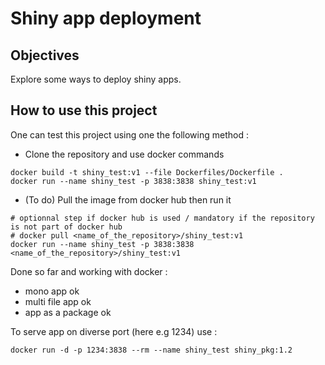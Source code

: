 Shiny app deployment
================

## Objectives

Explore some ways to deploy shiny apps.

## How to use this project

One can test this project using one the following method :

- Clone the repository and use docker commands

<!-- -->

    docker build -t shiny_test:v1 --file Dockerfiles/Dockerfile .
    docker run --name shiny_test -p 3838:3838 shiny_test:v1

- (To do) Pull the image from docker hub then run it

<!-- -->

    # optionnal step if docker hub is used / mandatory if the repository is not part of docker hub
    # docker pull <name_of_the_repository>/shiny_test:v1
    docker run --name shiny_test -p 3838:3838 <name_of_the_repository>/shiny_test:v1

Done so far and working with docker :

- mono app ok
- multi file app ok
- app as a package ok

To serve app on diverse port (here e.g 1234) use :

```
docker run -d -p 1234:3838 --rm --name shiny_test shiny_pkg:1.2
```